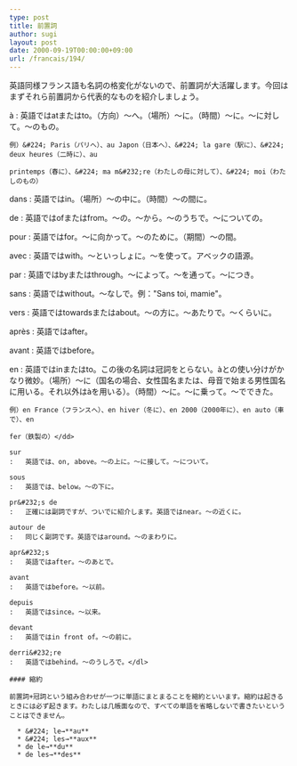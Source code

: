 ```yaml
---
type: post
title: 前置詞
author: sugi
layout: post
date: 2000-09-19T00:00:00+09:00
url: /francais/194/
---
```

英語同様フランス語も名詞の格変化がないので、前置詞が大活躍します。今回はまずそれら前置詞から代表的なものを紹介しましょう。

&#224; 
:   英語ではatまたはto。（方向）～へ。（場所）～に。（時間）～に。～に対して。～のもの。
   
    例）&#224; Paris（パリへ）、au Japon（日本へ）、&#224; la gare（駅に）、&#224; deux heures（二時に）、au
  
    printemps（春に）、&#224; ma m&#232;re（わたしの母に対して）、&#224; moi（わたしのもの）

dans
:   英語ではin。（場所）～の中に。（時間）～の間に。

de
:   英語ではofまたはfrom。～の。～から。～のうちで。～についての。

pour
:   英語ではfor。～に向かって。～のために。（期間）～の間。

avec
:   英語ではwith。～といっしょに。～を使って。アベックの語源。

par
:   英語ではbyまたはthrough。～によって。～を通って。～につき。

sans
:   英語ではwithout。～なしで。例："Sans toi, mamie"。

vers
:   英語ではtowardsまたはabout。～の方に。～あたりで。～くらいに。

apr&#232;s
:   英語ではafter。

avant
:   英語ではbefore。

en
:   英語ではinまたはto。この後の名詞は冠詞をとらない。&#224;との使い分けがかなり微妙。（場所）～に（国名の場合、女性国名または、母音で始まる男性国名に用いる。それ以外は&#224;を用いる）。（時間）～に。～に乗って。～でできた。</p> 
    
    例）en France（フランスへ）、en hiver（冬に）、en 2000（2000年に）、en auto（車で）、en
  
    fer（鉄製の）</dd> 
    
    sur
    :   英語では、on, above。～の上に。～に接して。～について。
    
    sous
    :   英語では、below。～の下に。
    
    pr&#232;s de
    :   正確には副詞ですが、ついでに紹介します。英語ではnear。～の近くに。
    
    autour de
    :   同じく副詞です。英語ではaround。～のまわりに。
    
    apr&#232;s
    :   英語ではafter。～のあとで。
    
    avant
    :   英語ではbefore。～以前。
    
    depuis
    :   英語ではsince。～以来。
    
    devant
    :   英語ではin front of。～の前に。
    
    derri&#232;re
    :   英語ではbehind。～のうしろで。</dl> 
    
    #### 縮約
    
    前置詞+冠詞という組み合わせが一つに単語にまとまることを縮約といいます。縮約は起きるときには必ず起きます。わたしは几帳面なので、すべての単語を省略しないで書きたいということはできません。
    
      * &#224; le→**au**
      * &#224; les→**aux**
      * de le→**du**
      * de les→**des**
